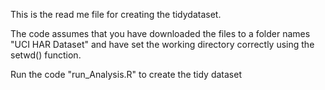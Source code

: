 This is the read me file for creating the tidydataset.

The code assumes that you have downloaded the files to a folder names "UCI HAR Dataset" and have set the working directory correctly using the setwd() function.

Run the code "run_Analysis.R" to create the tidy dataset
